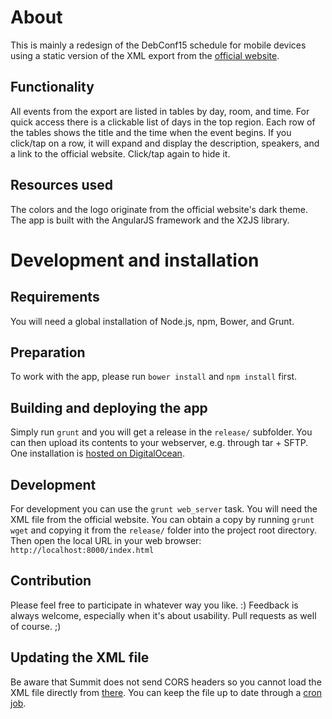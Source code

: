 # About
This is mainly a redesign of the DebConf15 schedule for mobile devices using a
static version of the XML export from the
[official website](https://debconf15.debconf.org).

## Functionality
All events from the export are listed in tables by day, room, and time.
For quick access there is a clickable list of days in the top region.
Each row of the tables shows the title and the time when the event begins.
If you click/tap on a row, it will expand and display the description, speakers,
and a link to the official website. Click/tap again to hide it.

## Resources used
The colors and the logo originate from the official website's dark theme.
The app is built with the AngularJS framework and the X2JS library.

# Development and installation

## Requirements
You will need a global installation of Node.js, npm, Bower, and Grunt.

## Preparation
To work with the app, please run `bower install` and `npm install` first.

## Building and deploying the app
Simply run `grunt` and you will get a release in the `release/` subfolder.
You can then upload its contents to your webserver, e.g. through tar + SFTP.
One installation is [hosted on DigitalOcean](http://bit.do/debconf15schedule).

## Development
For development you can use the `grunt web_server` task. You will need the XML
file from the official website. You can obtain a copy by running `grunt wget`
and copying it from the `release/` folder into the project root directory.
Then open the local URL in your web browser: `http://localhost:8000/index.html`

## Contribution
Please feel free to participate in whatever way you like. :) Feedback is always
welcome, especially when it's about usability. Pull requests as well of course.
;)

## Updating the XML file
Be aware that Summit does not send CORS headers so you cannot load the XML file
directly from [there](https://summit.debconf.org/debconf15.xml).
You can keep the file up to date through a
[cron job](https://www.freebsd.org/doc/handbook/configtuning-cron.html).
